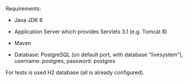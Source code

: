 Requirements:

- Java JDK 8

- Application Server which provides Servlets 3.1 (e.g. Tomcat 8)

- Maven

- Database: PostgreSQL (on default port, with database "livesystem"), username: postgres, password: postgres


For tests is used H2 database (all is already configured).